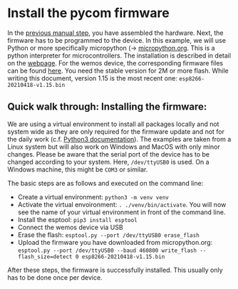 # Install the pycom firmware

In the [previous manual step](hardware.md), you have assembled the hardware. Next, the firmware has to be programmed to the device. In this example, we will use Python or more specifically micropython (-> [micropython.org](http://micropython.org/). This is a python interpreter for microcontrollers. The installation is described in detail on the [webpage](http://docs.micropython.org/en/latest/esp8266/tutorial/intro.html#deploying-the-firmware). For the wemos device, the corresponding firmware files can be found [here](https://micropython.org/download/esp8266/). You need the stable version for 2M or more flash. While writing this document, version 1.15 is the most recent one: `esp8266-20210418-v1.15.bin`


## Quick walk through: Installing the firmware:

We are using a virtual environment to install all packages locally and not system wide as they are only required for the firmware update and not for the daily work (c.f. [Python3 documentation](https://docs.python.org/3/library/venv.html)). The examples are taken from a Linux system but will also work on Windows and MacOS with only minor changes. Please be aware that the serial port of the device has to be changed according to your system. Here, `/dev/ttyUSB0` is used. On a Windows machine, this might be `COM3` or similar.

The basic steps are as follows and executed on the command line:

* Create a virtual environment: `python3 -m venv venv`
* Activate the virtual envoironment: `. ./venv/bin/activate`. You will now see the name of your virtual environment in front of the command line.
* Install the esptool: `pip3 install esptool`
* Connect the wemos device via USB
* Erase the flash: `esptool.py --port /dev/ttyUSB0 erase_flash`
* Upload the firmware you have downloaded from micropython.org: `esptool.py --port /dev/ttyUSB0 --baud 460800 write_flash --flash_size=detect 0 esp8266-20210418-v1.15.bin`

After these steps, the firmware is successfully installed. This usually only has to be done once per device.
